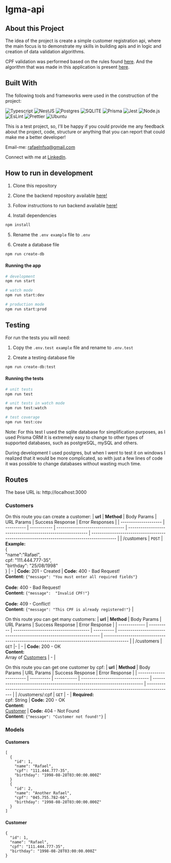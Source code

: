 # Igma-api

## About this Project

The idea of the project is create a simple customer registration api, where the main focus is to demonstrate my skills in building apis and in logic and creation of data validation algorithms.

CPF validation was performed based on the rules found [here](https://www.macoratti.net/alg_cpf.htm#:~:text=O).
And the algorithm that was made in this application is present [here](https://github.com/rafaeelnunesf/igma-api/blob/main/src/validation/cpf.validation.ts).

## Built With

The following tools and frameworks were used in the construction of the project:<br>

<p float="left">
  <img alt="Typescript" src="https://img.shields.io/badge/typescript-%23007ACC.svg?style=for-the-badge&logo=typescript&logoColor=white"/>
  <img alt="NestJS" src="https://img.shields.io/badge/nestjs-%23E0234E.svg?style=for-the-badge&logo=nestjs&logoColor=white"/>
  <img alt="Postgres" src="https://img.shields.io/badge/postgres-%23316192.svg?style=for-the-badge&logo=postgresql&logoColor=white"/>
  <img alt="SQLITE" src=https://img.shields.io/badge/sqlite-%2307405e.svg?style=for-the-badge&logo=sqlite&logoColor=white"/>
  <img alt="Prisma" src="https://img.shields.io/badge/Prisma-3982CE?style=for-the-badge&logo=Prisma&logoColor=white"/>
  <img alt="Jest" src="https://img.shields.io/badge/-jest-%23C21325?style=for-the-badge&logo=jest&logoColor=white"/>
  <img alt="Node.js"src="https://img.shields.io/badge/node.js-6DA55F?style=for-the-badge&logo=node.js&logoColor=white"/>
  <img alt="EsLint" src="https://img.shields.io/badge/ESLint-4B3263?style=for-the-badge&logo=eslint&logoColor=white"/>
  <img alt="Prettier" src="https://img.shields.io/badge/prettier-1A2C34?style=for-the-badge&logo=prettier&logoColor=F7BA3E"/>
  <img alt="Ubuntu" src="https://img.shields.io/badge/Ubuntu-E95420?style=for-the-badge&logo=ubuntu&logoColor=white"/>
</p>

This is a test project, so, I'll be happy if you could provide me any feedback about the project, code, structure or anything that you can report that could make me a better developer!

Email-me: rafaelnfsq@gmail.com

Connect with me at [LinkedIn](https://www.linkedin.com/in/rafaeelnunesf).

## How to run in development

1. Clone this repository

2. Clone the backend repository available [here!](https://github.com/rafaeelnunesf/igma-api)
3. Follow instructions to run backend available [here!](https://github.com/rafaeelnunesf/igma-api)
4. Install dependencies

```bash
npm install
```

5. Rename the `.env example` file to `.env`

6. Create a database file

```bash
npm run create-db
```

#### Running the app

```bash
# development
npm run start

# watch mode
npm run start:dev

# production mode
npm run start:prod
```

## Testing

For run the tests you will need:

1. Copy the `.env.test example` file and rename to `.env.test`

2. Create a testing database file

```bash
npm run create-db:test
```

#### Running the tests

```bash
# unit tests
npm run test

# unit tests in watch mode
npm run test:watch

# test coverage
npm run test:cov
```

Note: For this test I used the sqlite database for simplification purposes, as I used Prisma ORM it is extremely easy to change to other types of supported databases, such as postgreSQL, mySQL and others.

During development I used postgres, but when I went to test it on windows I realized that it would be more complicated, so with just a few lines of code it was possible to change databases without wasting much time.

## Routes

The base URL is: http://localhost:3000

### Customers

On this route you can create a customer:
| **url** | **Method** | Body Params | URL Params | Success Response | Error Responses |
| -------------------- | ---------- | ----------- | --------------------------------- | ---------------------------------------------------------- | ------------------------------------------------------------------------------------------ |
| /customers | `POST` | **Example:**<br />{<br />"name":"Rafael", <br />cpf: "111.444.777-35", <br />"birthday": "25/08/1998"<br />} | - | **Code:** 201 - Created | **Code:** 400 - Bad Request!<br />**Content:** `{"message": "You must enter all required fields"}` <br/><br /> **Code:** 400 - Bad Request!<br />**Content:** `{"message":  "Invalid CPF!"}` <br/><br />**Code:** 409 - Conflict! <br />**Content:** `{"message": "This CPF is already registered!"}` |

On this route you can get many customers:
| **url** | **Method** | Body Params | URL Params | Success Response | Error Response |
| ------------- | ---------- | ------------------------------------- | ---------- | --------------------------------------------------------------------- | ------------------------------------------------------------------------------------------ |
| /customers | `GET` |- | - | **Code:** 200 - OK<br />**Content:**<br /> Array of [Customers](####Customers) | - |

On this route you can get one customer by cpf:
| **url** | **Method** | Body Params | URL Params | Success Response | Error Response |
| ----------------------- | ---------- | ----------- | --------------------------------- | ------------------------------------------------------------------------- | ------------------------------------------------------------------------------------------ |
| /customers/:cpf | `GET` | - | **Required:**<br /> cpf: String | **Code:** 200 - OK<br />**Content:** <br/>[Customer](####Customer) | **Code:** 404 - Not Found<br />**Content:** `{"message": "Customer not found!"}` |

### Models

#### Customers

```
[
  {
    "id": 1,
    "name": "Rafael",
    "cpf": "111.444.777-35",
    "birthday": "1998-08-28T03:00:00.000Z"
  }
  {
    "id": 2,
    "name": "Another Rafael",
    "cpf": "045.755.782-66",
    "birthday": "1998-08-28T03:00:00.000Z"
  }
]
```

#### Customer

```
{
  "id": 1,
  "name": "Rafael",
  "cpf": "111.444.777-35",
  "birthday": "1998-08-28T03:00:00.000Z"
}
```
